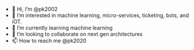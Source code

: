 - 👋 Hi, I’m @pk2002
- 👀 I’m interested in machine learning, micro-services, ticketing, bots, and iOT.
- 🌱 I’m currently learning machine learning  
- 💞️ I’m looking to collaborate on next gen architectures
- 📫 How to reach me @pk2020

<!---
pk2002/pk2002 is a ✨ special ✨ repository because its `README.md` (this file) appears on your GitHub profile.
You can click the Preview link to take a look at your changes.
--->
